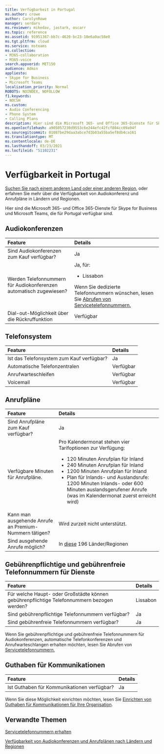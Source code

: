 ```yaml
---
title: Verfügbarkeit in Portugal
ms.author: crowe
author: CarolynRowe
manager: serdars
ms.reviewer: mikedav, jastark, oscarr
ms.topic: reference
ms.assetid: 91951367-bb7c-4620-bc23-10e6a0ac58e0
ms.tgt.pltfrm: cloud
ms.service: msteams
ms.collection:
- M365-collaboration
- M365-voice
search.appverid: MET150
audience: Admin
appliesto:
- Skype for Business
- Microsoft Teams
localization_priority: Normal
ROBOTS: NOINDEX, NOFOLLOW
f1.keywords:
- NOCSH
ms.custom:
- Audio Conferencing
- Phone System
- Calling Plans
description: Hier sind die Microsoft 365- und Office 365-Dienste für Skype for Business und Microsoft Teams, die für Portugal verfügbar sind.
ms.openlocfilehash: a905057230d9553c6e244efc42fcf804cc09a94f
ms.sourcegitcommit: 01087be29daa3abce7d3b03a55ba5ef8db4ca161
ms.translationtype: MT
ms.contentlocale: de-DE
ms.lasthandoff: 03/23/2021
ms.locfileid: "51102231"
---
```

# <a name="availability-in-portugal"></a>Verfügbarkeit in Portugal

[Suchen Sie nach einem anderen Land oder einer anderen Region](country-and-region-availability-for-audio-conferencing-and-calling-plans.md), oder erfahren Sie mehr über die Verfügbarkeit von Audiokonferenz und Anrufpläne in Ländern und Regionen.

Hier sind die Microsoft 365- und Office 365-Dienste für Skype for Business und Microsoft Teams, die für Portugal verfügbar sind.
  
## <a name="audio-conferencing"></a>Audiokonferenzen

|**Feature**|**Details**|
|:-----|:-----|
|Sind Audiokonferenzen zum Kauf verfügbar?  <br/> |Ja  <br/> |
|Werden Telefonnummern für Audiokonferenzen automatisch zugewiesen?  <br/> |Ja, für:<br/><ul><li> Lissabon</ul>Wenn Sie dedizierte Telefonnummern wünschen, lesen Sie [Abrufen von Servicetelefonnummern.](../getting-service-phone-numbers.md)  <br/> |
|Dial-out-Möglichkeit über die Rückruffunktion  <br/> |Verfügbar  <br/> |
   
## <a name="phone-system"></a>Telefonsystem

|**Feature**|**Details**|
|:-----|:-----|
|Ist das Telefonsystem zum Kauf verfügbar?  <br/> |Ja  <br/> |
| Automatische Telefonzentralen <br/> |Verfügbar  <br/> |
|Anrufwarteschleifen  <br/> |Verfügbar  <br/> |
|Voicemail  <br/> |Verfügbar  <br/> |
   
## <a name="calling-plans"></a>Anrufpläne

|**Feature**|**Details**|
|:-----|:-----|
|Sind Anrufpläne zum Kauf verfügbar?  <br/> |Ja  <br/> |
|Verfügbare Minuten für Anrufpläne. |Pro Kalendermonat stehen vier Tarifoptionen zur Verfügung: <ul><li>120 Minuten Anrufplan für Inland </li><li>240 Minuten Anrufplan für Inland</li></li><li>1200 Minuten Anrufplan für Inland </li></li><li>Plan für Inlands- und Auslandsrufe: 1200 Minuten Inlands- oder 600 Minuten auslandsgerufener Anrufe (was im Kalendermonat zuerst erreicht wird)</li></li> |
|Kann man ausgehende Anrufe an Premium-Nummern tätigen?  <br/> | Wird zurzeit nicht unterstützt. <br/> |
|Sind ausgehende Anrufe möglich?  <br/> | In [diese](users-can-make-outbound-calls-to-these-countries-and-regions.md) 196 Länder/Regionen<br/> |
   
## <a name="toll-and-toll-free-numbers-for-services"></a>Gebührenpflichtige und gebührenfreie Telefonnummern für Dienste

|**Feature**|**Details**|
|:-----|:-----|
|Für welche Haupt- oder Großstädte können gebührenpflichtige Telefonnummern bezogen werden?  <br/> |Lissabon  <br/> |
|Sind gebührenpflichtige Telefonnummern verfügbar?  <br/> |Ja  <br/> |
|Sind gebührenfreie Telefonnummern verfügbar?  <br/> |Ja  <br/> |
   
 Wenn Sie gebührenpflichtige und gebührenfreie Telefonnummern für Audiokonferenzen, automatische Telefonkonferenzen und Anrufwarteschlangen erhalten möchten, lesen Sie Abrufen von [Servicetelefonnummern.](../getting-service-phone-numbers.md)
  
## <a name="communications-credits"></a>Guthaben für Kommunikationen

|**Feature**|**Details**|
|:-----|:-----|
|Ist Guthaben für Kommunikationen verfügbar?  <br/> |Ja  <br/> |
   
Wenn Sie diese Möglichkeit einrichten möchten, lesen Sie [Einrichten von Guthaben für Kommunikationen für Ihre Organisation](../set-up-communications-credits-for-your-organization.md).
  
## <a name="related-topics"></a>Verwandte Themen

[Servicetelefonnummern erhalten](../getting-service-phone-numbers.md)

[Verfügbarkeit von Audiokonferenzen und Anrufplänen nach Ländern und Regionen](country-and-region-availability-for-audio-conferencing-and-calling-plans.md)

  
